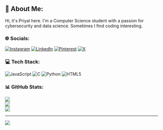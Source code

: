 ## 💫 About Me:
Hi, it's Priyal here. I'm a Computer Science student with a passion for cybersecurity and data science. Sometimes I find coding interesting.

### 🌐 Socials:
[![Instagram](https://img.shields.io/badge/Instagram-%23E4405F.svg?logo=Instagram&logoColor=white)](https://instagram.com/8tequilashots) 
[![LinkedIn](https://img.shields.io/badge/LinkedIn-%230077B5.svg?logo=linkedin&logoColor=white)](https://linkedin.com/in/https://www.linkedin.com/in/priyal-it/) 
[![Pinterest](https://img.shields.io/badge/Pinterest-%23E60023.svg?logo=Pinterest&logoColor=white)](https://pinterest.com/8tequilashots) 
[![X](https://img.shields.io/badge/X-black.svg?logo=X&logoColor=white)](https://x.com/pariupatel) 

### 💻 Tech Stack:
![JavaScript](https://img.shields.io/badge/javascript-%23323330.svg?style=flat&logo=javascript&logoColor=%23F7DF1E) 
![C](https://img.shields.io/badge/c-%2300599C.svg?style=flat&logo=c&logoColor=white) 
![Python](https://img.shields.io/badge/python-3670A0?style=flat&logo=python&logoColor=ffdd54) 
![HTML5](https://img.shields.io/badge/html5-%23E34F26.svg?style=flat&logo=html5&logoColor=white)

### 📊 GitHub Stats:
![](https://github-readme-stats.vercel.app/api?username=pariupatel&theme=dark&hide_border=true&include_all_commits=true&count_private=true)<br/>
![](https://github-readme-streak-stats.herokuapp.com/?user=pariupatel&theme=dark&hide_border=true)<br/>
![](https://github-readme-stats.vercel.app/api/top-langs/?username=pariupatel&theme=dark&hide_border=true&include_all_commits=true&count_private=true&layout=compact)

---
[![](https://visitcount.itsvg.in/api?id=pariupatel&icon=5&color=1)](https://visitcount.itsvg.in)

<!-- Proudly created with GPRM ( https://gprm.itsvg.in ) -->
